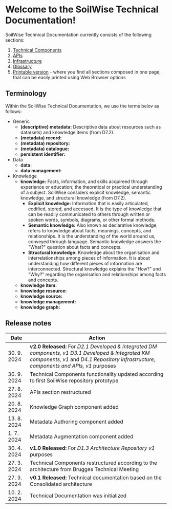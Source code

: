 # Welcome to the SoilWise Technical Documentation!

SoilWise Technical Documentation currently consists of the following sections:

1. [Technical Components](technical_components/technical_components.md)
2. [APIs](apis/apis-intro.md)
3. [Infrastructure](infrastructure/infrastructure-intro.md)
4. [Glossary](glossary.md)
5. [Printable version](print_page) - where you find all sections composed in one page, that can be easily printed using Web Browser options

## Terminology

Within the SoilWise Technical Documentation, we use the terms belov as follows:

 - Generic
   - **(descriptive) metadata:**  Descriptive data about resources such as data(sets) and knowledge items (from D7.2).
   - **(metadata) record:**
   - **(metadata) repository:**
   - **(metadata) catalogue:**
   - **persistent identifier:**
 - Data
   - **data:**
   - **data management:**
 - Knowledge
   - **knowledge:**  Facts, information, and skills acquireed through experience or education; the theoretical or practical understanding of a subject. SoilWise considers explicit knowledge, semantic knowledge, and structural knowledge (from D7.2).
     - **Explicit knowledge:** Information that is easily articulated, codified, stored, and accessed. It is the type of knowledge that can be readily communicated to others through written or spoken words, symbols, diagrams, or other formal methods. 
     - **Semantic knowledge:** Also known as declarative knowledge, refers to knowledge about facts, meanings, concepts, and relationships. It is the understanding of the world around us, conveyed through language. Semantic knowledge answers the "What?" question about facts and concepts.
     - **Structural knowledge:** Knowledge about the organisation and interrelationships among pieces of information. It is about understanding how different pieces of information are interconnected. Structural knowledge explains the "How?" and "Why?" regarding the organisation and relationships among facts and concepts.
   - **knowledge item:**
   - **knowledge resource:**
   - **knowledge source:**
   - **knowledge management:**
   - **knowledge graph:**


## Release notes

|Date|Action|
|----|-----------|
|30. 9. 2024|**v2.0 Released:** For _D2.1 Developed & Integrated DM components, v1 D3.1 Developed & Integrated KM components, v1_ and _D4.1 Repository infrastructure, components and APIs, v1_ purposes|
|30. 9. 2024|Technical Components functionality updated according to first SoilWise repository prototype|
|27. 8. 2024|APIs section restructured|
|20. 8. 2024|Knowledge Graph component added|
|13. 8. 2024|Metadata Authoring component added| 
|1. 7. 2024|Metadata Augmentation component added|
|30. 4. 2024|**v1.0 Released:** For _D1.3 Architecture Repository v1_ purposes|
|27. 3. 2024|Technical Components restructured according to the architecture from Brugges Technical Meeting|
|27. 3. 2024|**v0.1 Released:** Technical documentation based on the Consolidated architecture|
|10. 2. 2024|Technical Documentation was initialized|
